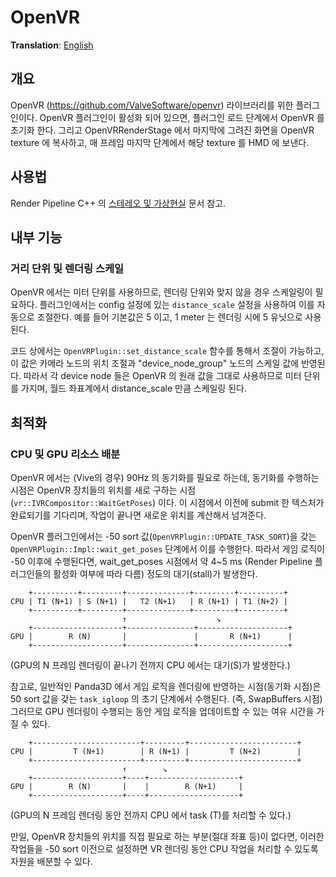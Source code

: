 # OpenVR
**Translation**: [English](../openvr.md)

## 개요
OpenVR (https://github.com/ValveSoftware/openvr) 라이브러리를 위한 플러그인이다. OpenVR 플러그인이 활성화 되어 있으면,
플러그인 로드 단계에서 OpenVR 를 초기화 한다. 그리고 OpenVRRenderStage 에서 마지막에 그려진 화면을 OpenVR texture 에 복사하고,
매 프레임 마지막 단계에서 해당 texture 를 HMD 에 보낸다.

## 사용법
Render Pipeline C++ 의 [스테레오 및 가상현실](https://github.com/bluekyu/render_pipeline_cpp/blob/master/docs/ko_kr/rendering/stereo-and-vr.md) 문서 참고.

## 내부 기능
### 거리 단위 및 렌더링 스케일
OpenVR 에서는 미터 단위를 사용하므로, 렌더링 단위와 맞지 않을 경우 스케일링이 필요하다.
플러그인에서는 config 설정에 있는 `distance_scale` 설정을 사용하여 이를 자동으로 조절한다.
예를 들어 기본값은 5 이고, 1 meter 는 렌더링 시에 5 유닛으로 사용된다.

코드 상에서는 `OpenVRPlugin::set_distance_scale` 함수를 통해서 조절이 가능하고,
이 값은 카메라 노드의 위치 조절과 "device_node_group" 노드의 스케일 값에 반영된다.
따라서 각 device node 들은 OpenVR 의 원래 값을 그대로 사용하므로 미터 단위를 가지며, 월드 좌표계에서
distance_scale 만큼 스케일링 된다.



## 최적화

### CPU 및 GPU 리소스 배분
OpenVR 에서는 (Vive의 경우) 90Hz 의 동기화를 필요로 하는데, 동기화를 수행하는 시점은 OpenVR 장치들의 위치를
새로 구하는 시점(`vr::IVRCompositor::WaitGetPoses`) 이다.
이 시점에서 이전에 submit 한 텍스처가 완료되기를 기다리며, 작업이 끝나면 새로운 위치를 계산해서 넘겨준다.

OpenVR 플러그인에서는 -50 sort 값(`OpenVRPlugin::UPDATE_TASK_SORT`)을 갖는
`OpenVRPlugin::Impl::wait_get_poses` 단계에서 이를 수행한다.
따라서 게임 로직이 -50 이후에 수행된다면, wait_get_poses 시점에서
약 4~5 ms (Render Pipeline 플러그인들의 활성화 여부에 따라 다름) 정도의 대기(stall)가 발생한다.

```
    +----------+---------+--------------+---------+----------+
CPU | T1 (N+1) | S (N+1) |   T2 (N+1)   | R (N+1) | T1 (N+2) |
    +----------+---------+--------------+---------+----------+
                         ↑                    ↘
    +--------------------+---------------+--------------------+
GPU |        R (N)       |               |       R (N+1)      |
    +--------------------+---------------+--------------------+
```
(GPU의 N 프레임 렌더링이 끝나기 전까지 CPU 에서는 대기(S)가 발생한다.)

참고로, 일반적인 Panda3D 에서 게임 로직을 렌더링에 반영하는 시점(동기화 시점)은 50 sort 값을 갖는 `task_igloop` 의
초기 단계에서 수행된다. (즉, SwapBuffers 시점)
그러므로 GPU 렌더링이 수행되는 동안 게임 로직을 업데이트할 수 있는 여유 시간을 가질 수 있다.

```
    +------------------------+---------+------------------------+
CPU |         T (N+1)        | R (N+1) |         T (N+2)        |
    +------------------------+---------+------------------------+
                         ↑        ↘
    +--------------------+----+--------------------+
GPU |        R (N)       |    |        R (N+1)     |
    +--------------------+----+--------------------+
```
(GPU의 N 프레임 렌더링 동안 전까지 CPU 에서 task (T)를 처리할 수 있다.)

만일, OpenVR 장치들의 위치를 직접 필요로 하는 부분(절대 좌표 등)이 없다면, 이러한 작업들을 -50 sort 이전으로
설정하면 VR 렌더링 동안 CPU 작업을 처리할 수 있도록 자원을 배분할 수 있다.
